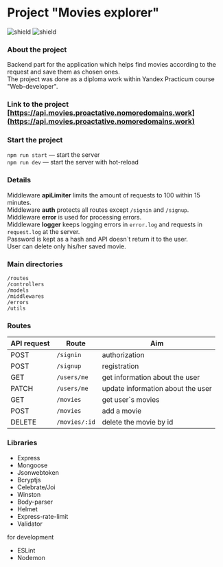 # Project "Movies explorer"

![shield](https://img.shields.io/badge/status-release-brightgreen)
![shield](https://img.shields.io/badge/version-1.0.0-blue)

### __About the project__
Backend part for the application which helps find movies according to the request and save them as chosen ones. </br>
The project was done as a diploma work within Yandex Practicum course "Web-developer".

### Link to the project [https://api.movies.proactative.nomoredomains.work](https://api.movies.proactative.nomoredomains.work)

### __Start the project__

`npm run start` — start the server  <br/>
`npm run dev` — start the server with hot-reload


### __Details__
Middleware __apiLimiter__ limits the amount of requests to 100 within 15 minutes. <br/>
Middleware __auth__ protects all routes except `/signin` and `/signup`. <br/>
Middleware __error__ is used for processing errors.<br/>
Middleware __logger__ keeps logging errors in `error.log` and requests in `request.log` at the server.<br/>
Password is kept as a hash and API doesn`t return it to the user.<br/>
User can delete only his/her saved movie.

### __Main directories__

`/routes`  
`/controllers` <br/> 
`/models`  <br/>
`/middlewares` <br/>
`/errors`<br/>
`/utils`

### __Routes__
|API request| Route | Aim |
| ------------- | ------------- |------------- |
| POST |`/signin` | authorization|
| POST |`/signup` | registration|
| GET |`/users/me`|  get information about the user|
| PATCH |`/users/me`| update information about the user|
| GET |`/movies` | get user`s movies |
| POST |`/movies`  | add a movie |
| DELETE |`/movies/:id` | delete the movie by id |

### __Libraries__

- Express
- Mongoose
- Jsonwebtoken
- Bcryptjs
- Celebrate/Joi
- Winston
- Body-parser
- Helmet
- Express-rate-limit
- Validator

for development
- ESLint
- Nodemon
